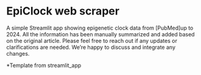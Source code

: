 # EpiClock web scraper

A simple Streamlit app showing epigenetic clock data from [PubMed]up to 2024. All the information has been manually summarized and added based on the original article. Please feel free to reach out if any updates or clarifications are needed. We’re happy to discuss and integrate any changes.

*Template from streamlit_app
